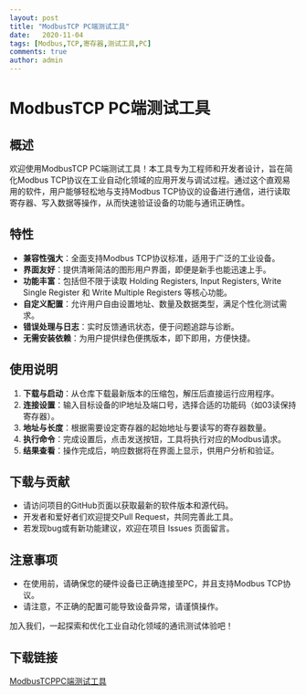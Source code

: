 ```yaml
---
layout: post
title: "ModbusTCP PC端测试工具"
date:   2020-11-04
tags: [Modbus,TCP,寄存器,测试工具,PC]
comments: true
author: admin
---
```

# ModbusTCP PC端测试工具

## 概述

欢迎使用ModbusTCP PC端测试工具！本工具专为工程师和开发者设计，旨在简化Modbus TCP协议在工业自动化领域的应用开发与调试过程。通过这个直观易用的软件，用户能够轻松地与支持Modbus TCP协议的设备进行通信，进行读取寄存器、写入数据等操作，从而快速验证设备的功能与通讯正确性。

## 特性

- **兼容性强大**：全面支持Modbus TCP协议标准，适用于广泛的工业设备。
- **界面友好**：提供清晰简洁的图形用户界面，即便是新手也能迅速上手。
- **功能丰富**：包括但不限于读取 Holding Registers, Input Registers, Write Single Register 和 Write Multiple Registers 等核心功能。
- **自定义配置**：允许用户自由设置地址、数量及数据类型，满足个性化测试需求。
- **错误处理与日志**：实时反馈通讯状态，便于问题追踪与诊断。
- **无需安装依赖**：为用户提供绿色便携版本，即下即用，方便快捷。

## 使用说明

1. **下载与启动**：从仓库下载最新版本的压缩包，解压后直接运行应用程序。
2. **连接设置**：输入目标设备的IP地址及端口号，选择合适的功能码（如03读保持寄存器）。
3. **地址与长度**：根据需要设定寄存器的起始地址与要读写的寄存器数量。
4. **执行命令**：完成设置后，点击发送按钮，工具将执行对应的Modbus请求。
5. **结果查看**：操作完成后，响应数据将在界面上显示，供用户分析和验证。

## 下载与贡献

- 请访问项目的GitHub页面以获取最新的软件版本和源代码。
- 开发者和爱好者们欢迎提交Pull Request，共同完善此工具。
- 若发现bug或有新功能建议，欢迎在项目 Issues 页面留言。

## 注意事项

- 在使用前，请确保您的硬件设备已正确连接至PC，并且支持Modbus TCP协议。
- 请注意，不正确的配置可能导致设备异常，请谨慎操作。

加入我们，一起探索和优化工业自动化领域的通讯测试体验吧！

## 下载链接

[ModbusTCPPC端测试工具](https://pan.quark.cn/s/d58f5dbb4925)